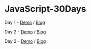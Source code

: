 # JavaScript-30Days

Day 1 - [Demo](https://misty1636.github.io/JavaScript-30Days/01%20-%20JavaScript%20Drum%20Kit/) / [Blog](https://medium.com/@Misty1636/javascript-30-day-1-3272b948c129)

Day 2 - [Demo](https://misty1636.github.io/JavaScript-30Days/02%20-%20JS%20and%20CSS%20Clock/) / [Blog](https://medium.com/@Misty1636/javascript-30-day-2-8d95b09cbb32)

Day 3 - [Demo](https://misty1636.github.io/JavaScript-30Days/03%20-%20CSS%20Variables/) / [Blog](https://medium.com/@Misty1636/javascript-30-day-3-b14ac5f95881)
